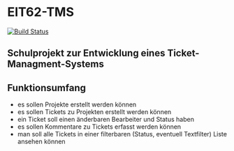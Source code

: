 # EIT62-TMS
[![Build Status](https://travis-ci.org/kahmannf/EIT62-TMS.svg?branch=master)](https://travis-ci.org/kahmannf/EIT62-TMS)

## Schulprojekt zur Entwicklung eines Ticket-Managment-Systems

## Funktionsumfang

- es sollen Projekte erstellt werden können
- es sollen Tickets zu Projekten erstellt werden können
- ein Ticket soll einen änderbaren Bearbeiter und Status haben
- es sollen Kommentare zu Tickets erfasst werden können
- man soll alle Tickets in einer filterbaren (Status, eventuell Textfilter) Liste ansehen können



